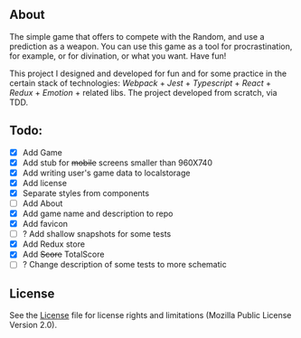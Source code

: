 ## About

The simple game that offers to compete with the Random, and use a prediction as a weapon. You can use this game as a tool for procrastination, for example,  or for divination, or what you want. Have fun!

This project I designed and developed for fun and for some practice in the certain stack of technologies: *Webpack* + *Jest* + *Typescript* + *React* + *Redux* + *Emotion* + related libs. The project developed from scratch, via TDD.

## Todo:
- [x] Add Game
- [x] Add stub for ~~mobile~~ screens smaller than 960X740
- [x] Add writing user's game data to localstorage
- [x] Add license
- [x] Separate styles from components
- [ ] Add About
- [x] Add game name and description to repo
- [x] Add favicon
- [ ] ? Add shallow snapshots for some tests
- [x] Add Redux store
- [x] Add ~~Score~~ TotalScore
- [ ] ? Change description of some tests to more schematic

## License
See the [License](LICENSE) file for license rights and limitations (Mozilla Public License Version 2.0).